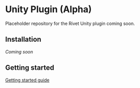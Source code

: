 # Unity Plugin (Alpha)

Placeholder repository for the Rivet Unity plugin coming soon.

## Installation

_Coming soon_

## Getting started

[Getting started guide](https://rivet.gg/learn/unity)

